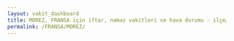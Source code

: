 ```yaml
---
layout: vakit_dashboard
title: MOREZ, FRANSA için iftar, namaz vakitleri ve hava durumu - ilçe/eyalet seç
permalink: /FRANSA/MOREZ/
---
```


<script type="text/javascript">
  var GLOBAL_COUNTRY = 'FRANSA';
  var GLOBAL_CITY = 'MOREZ';
  var GLOBAL_STATE = '';
  var lat = 72;
  var lon = 21;
</script>

